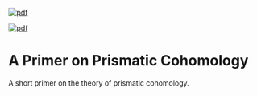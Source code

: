 [![pdf](https://github.com/wgabrielong/PrismaticPrimer/actions/workflows/pdf.yml/badge.svg)](https://github.com/wgabrielong/PrismaticPrimer/actions/workflows/pdf.yml)

[![pdf](https://img.shields.io/badge/pdf-note-green)](https://github.com/wgabrielong/PrismaticPrimer/blob/build/A_Prismatic_Primer.pdf)

# A Primer on Prismatic Cohomology
A short primer on the theory of prismatic cohomology. 

